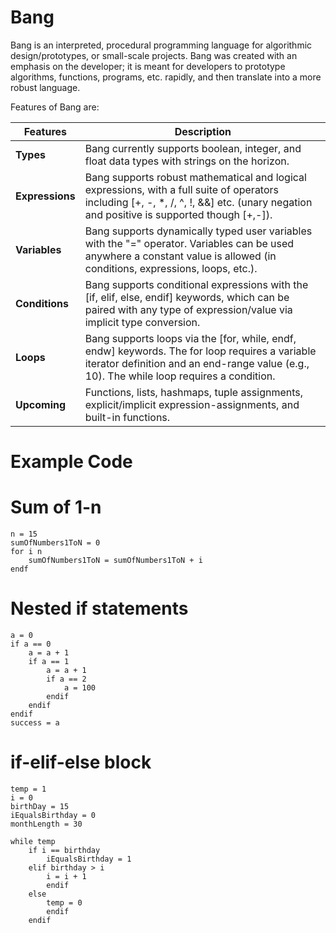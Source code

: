 # Bang
Bang is an interpreted, procedural programming language for algorithmic design/prototypes, or small-scale projects. Bang was created with an emphasis on the developer; it is meant for developers to prototype algorithms, functions, programs, etc. rapidly, and then translate into a more robust language.

Features of Bang are:

| **Features**  | **Description**                                                                                       |
|---------------|-------------------------------------------------------------------------------------------------------|
| **Types**     | Bang currently supports boolean, integer, and float data types with strings on the horizon.          |
| **Expressions** | Bang supports robust mathematical and logical expressions, with a full suite of operators including [+, -, *, /, ^, !, &&] etc. (unary negation and positive is supported though [+,-]). |
| **Variables** | Bang supports dynamically typed user variables with the "=" operator. Variables can be used anywhere a constant value is allowed (in conditions, expressions, loops, etc.). |
| **Conditions** | Bang supports conditional expressions with the [if, elif, else, endif] keywords, which can be paired with any type of expression/value via implicit type conversion. |
| **Loops**     | Bang supports loops via the [for, while, endf, endw] keywords. The for loop requires a variable iterator definition and an end-range value (e.g., 10). The while loop requires a condition. |
| **Upcoming**  | Functions, lists, hashmaps, tuple assignments, explicit/implicit expression-assignments, and built-in functions. |

# Example Code

# Sum of 1-n
```
n = 15
sumOfNumbers1ToN = 0
for i n
    sumOfNumbers1ToN = sumOfNumbers1ToN + i
endf

```
# Nested if statements
```
a = 0
if a == 0
    a = a + 1
    if a == 1
        a = a + 1
        if a == 2
            a = 100
        endif
    endif
endif
success = a
```
# if-elif-else block

```
temp = 1
i = 0
birthDay = 15
iEqualsBirthday = 0
monthLength = 30

while temp
    if i == birthday
        iEqualsBirthday = 1
    elif birthday > i
        i = i + 1
        endif
    else
        temp = 0
        endif
    endif
```
